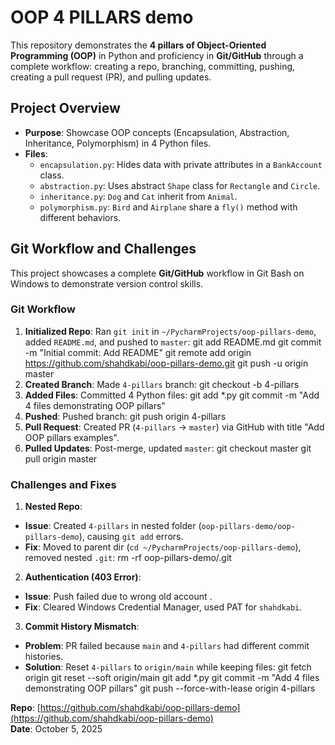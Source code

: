# OOP 4 PILLARS demo

This repository demonstrates the **4 pillars of Object-Oriented Programming (OOP)** in Python and proficiency in **Git/GitHub** through a complete workflow: creating a repo, branching, committing, pushing, creating a pull request (PR), and pulling updates.

## Project Overview
- **Purpose**: Showcase OOP concepts (Encapsulation, Abstraction, Inheritance, Polymorphism) in 4 Python files.
- **Files**:
  - `encapsulation.py`: Hides data with private attributes in a `BankAccount` class.
  - `abstraction.py`: Uses abstract `Shape` class for `Rectangle` and `Circle`.
  - `inheritance.py`: `Dog` and `Cat` inherit from `Animal`.
  - `polymorphism.py`: `Bird` and `Airplane` share a `fly()` method with different behaviors.

## Git Workflow and Challenges

This project showcases a complete **Git/GitHub** workflow in Git Bash on Windows to demonstrate version control skills.

### Git Workflow
1. **Initialized Repo**: Ran `git init` in `~/PycharmProjects/oop-pillars-demo`, added `README.md`, and pushed to `master`:
git add README.md
git commit -m "Initial commit: Add README"
git remote add origin https://github.com/shahdkabi/oop-pillars-demo.git
git push -u origin master
2. **Created Branch**: Made `4-pillars` branch:
git checkout -b 4-pillars
3. **Added Files**: Committed 4 Python files:
git add *.py
git commit -m "Add 4 files demonstrating OOP pillars"
4. **Pushed**: Pushed branch:
git push origin 4-pillars
5. **Pull Request**: Created PR (`4-pillars` → `master`) via GitHub with title "Add OOP pillars examples".
6. **Pulled Updates**: Post-merge, updated `master`:
git checkout master
git pull origin master

### Challenges and Fixes
1. **Nested Repo**:
- **Issue**: Created `4-pillars` in nested folder (`oop-pillars-demo/oop-pillars-demo`), causing `git add` errors.
- **Fix**: Moved to parent dir (`cd ~/PycharmProjects/oop-pillars-demo`), removed nested `.git`:
rm -rf oop-pillars-demo/.git
2. **Authentication (403 Error)**:
- **Issue**: Push failed due to wrong old account .
- **Fix**: Cleared Windows Credential Manager, used PAT for `shahdkabi`.
3. **Commit History Mismatch**:
- **Problem**: PR failed because `main` and `4-pillars` had different commit histories.
- **Solution**: Reset `4-pillars` to `origin/main` while keeping files:
git fetch origin
git reset --soft origin/main
git add *.py
git commit -m "Add 4 files demonstrating OOP pillars"
git push --force-with-lease origin 4-pillars


**Repo**: [https://github.com/shahdkabi/oop-pillars-demo](https://github.com/shahdkabi/oop-pillars-demo)  
**Date**: October 5, 2025

